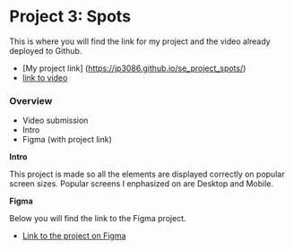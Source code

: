 # Project 3: Spots

This is where you will find the link for my project and the video already deployed to Github.

-   [My project link] (https://jp3086.github.io/se_project_spots/)
-   [link to video](https://drive.google.com/file/d/1VGhlPQ4GS_5ERl7xQrMU3xP9nyd3AI_l/view?usp=sharing)

### Overview

-   Video submission
-   Intro
-   Figma (with project link)

**Intro**

This project is made so all the elements are displayed correctly on popular screen sizes. Popular screens I enphasized on are Desktop and Mobile.

**Figma**

Below you will find the link to the Figma project.

-   [Link to the project on Figma](https://www.figma.com/file/BBNm2bC3lj8QQMHlnqRsga/Sprint-3-Project-%E2%80%94-Spots?type=design&node-id=2%3A60&mode=design&t=afgNFybdorZO6cQo-1)
